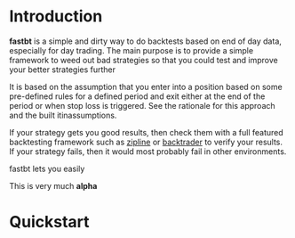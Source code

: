 # Introduction

**fastbt** is a simple and dirty way to do backtests based on end of day data, especially for day trading.
The main purpose is to provide a simple framework to weed out bad strategies so that you could test and improve your better strategies further

It is based on the assumption that you enter into a position based on some pre-defined rules for a defined period and exit either at the end of the period or when stop loss is triggered. See the rationale for this approach and the built itinassumptions.

If your strategy gets you good results, then check them with a full featured backtesting framework such as [zipline](http://www.zipline.io/) or [backtrader](https://www.backtrader.com/) to verify your results.
If your strategy fails, then it would most probably fail in other environments.

fastbt lets you easily

This is very much **alpha**

# Quickstart

